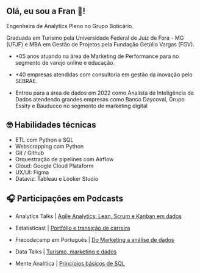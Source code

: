  ## Olá, eu sou a Fran 👋!
Engenheira de Analytics Pleno no Grupo Boticário.

Graduada em Turismo pela Universidade Federal de Juiz de Fora - MG (UFJF) e MBA em Gestão de Projetos pela Fundação Getúlio Vargas (FGV).

- +05 anos atuando na área de Marketing de Performance para no segmento de varejo online e educação. 

- +40 empresas atendidas com consultoria em gestão da inovação pelo SEBRAE. 

- Entrou para a área de dados em 2022 como Analista de Inteligência de Dados atendendo grandes empresas como Banco Daycoval, Grupo Essity e Bauducco no segmento de marketing digital


## 🤓 Habilidades técnicas
- ETL com Python e SQL
- Webscrapping com Python
- Git / Github 
- Orquestração de pipelines com Airflow
- Cloud: Google Cloud Plataform
- UX/UI: Figma
- Dataviz: Tableau e Looker Studio




## 🎧 Participações em Podcasts

- Analytics Talks | [Agile Analytics: Lean, Scrum e Kanban em dados](https://open.spotify.com/episode/2SKmzgSPc1MdsJl2nsfJqx?si=hY65xz0gTBu0GlO5PUQSFA)
- Estatisticast | [Portfólio e transição de carreira](https://open.spotify.com/episode/1REhcgV2V8ATOZ4uLOnaYp?si=3f84b663588f4640)
- Frecodecamp em Português | [Do Marketing a análise de dados](https://open.spotify.com/episode/49RMjEMVPNvFVTAxLKTxnu?si=f5d5d77c5d1d467c)

- Data Talks | [Turismo, marketing e dados](https://open.spotify.com/episode/0UDuNZOY3P9HBFjlMwxxHh?si=dOVtS6qzS6ektVRNofUIJQ)
- Mente Analítica | [Princípios básicos de SQL](https://open.spotify.com/episode/0DbLaLkbWqAX4CEU3Concs?si=HkkShcYIQ1eWgOa6vSic1Q)
